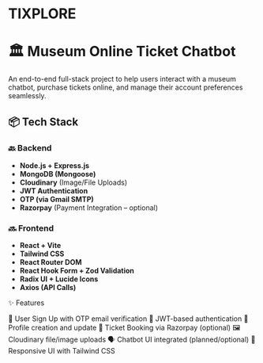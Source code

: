 # TIXPLORE

# 🏛️ Museum Online Ticket Chatbot

An end-to-end full-stack project to help users interact with a museum chatbot, purchase tickets online, and manage their account preferences seamlessly.

## 📦 Tech Stack

### 🔙 Backend
- **Node.js + Express.js**
- **MongoDB (Mongoose)**
- **Cloudinary** (Image/File Uploads)
- **JWT Authentication**
- **OTP (via Gmail SMTP)**
- **Razorpay** (Payment Integration – optional)

### 🔜 Frontend
- **React + Vite**
- **Tailwind CSS**
- **React Router DOM**
- **React Hook Form + Zod Validation**
- **Radix UI + Lucide Icons**
- **Axios (API Calls)**


✨ Features

🔐 User Sign Up with OTP email verification
🔑 JWT-based authentication
📄 Profile creation and update
🧾 Ticket Booking via Razorpay (optional)
🖼️ Cloudinary file/image uploads
🗣️ Chatbot UI integrated (planned/optional)
🎨 Responsive UI with Tailwind CSS
